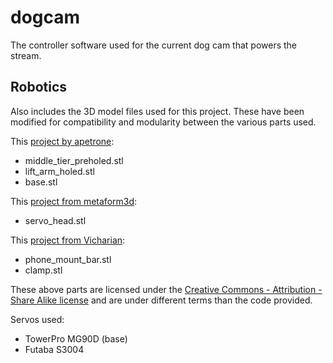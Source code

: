 # dogcam

The controller software used for the current dog cam that powers the stream.

## Robotics

Also includes the 3D model files used for this project. These have been modified for compatibility and modularity between the various parts used. 

This [project by apetrone](https://www.thingiverse.com/thing:242438): 

* middle_tier_preholed.stl
* lift_arm_holed.stl
* base.stl

This [project from metaform3d](https://www.thingiverse.com/thing:207404):

* servo_head.stl

This [project from Vicharian](https://www.thingiverse.com/thing:3317345):

* phone_mount_bar.stl
* clamp.stl

These above parts are licensed under the [Creative Commons - Attribution - Share Alike license](https://creativecommons.org/licenses/by-sa/3.0/) and are under different terms than the code provided.

Servos used:

* TowerPro MG90D (base)
* Futaba S3004
